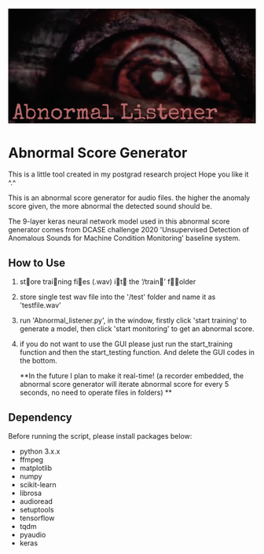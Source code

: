 ![abnormal_listener_main](./pictures/abnormal_listener_main.png)

# **Abnormal Score Generator**

This is a little tool created in my postgrad research project Hope you like it ^.^ 

This is an abnormal score generator for audio files. the higher the anomaly score given, the more abnormal the detected sound should be. 

The 9-layer keras neural network model used in this abnormal score generator comes from DCASE challenge 2020 'Unsupervised Detection of Anomalous Sounds for Machine Condition Monitoring' baseline system. 

## How to Use

1. st􏰀ore trai􏰁ning fi􏰂es (.wav) i􏰁t􏰀 the ‘/train􏰁’ f􏰀􏰂older

2. store single test wav file into the '/test' folder and name it as 'testfile.wav'

3. run 'Abnormal_listener.py', in the window, firstly click 'start training' to generate a model, then click 'start monitoring' to get an abnormal score.

4. if you do not want to use the GUI please just run the start_training function and then the start_testing function. And delete the GUI codes in the bottom.

   **In the future I plan to make it real-time! (a recorder embedded, the abnormal score generator will iterate abnormal score for every 5 seconds, no need to operate files in folders) **

## Dependency

Before running the script, please install packages below:

* python 3.x.x
* ffmpeg
* matplotlib
* numpy
* scikit-learn
* librosa
* audioread
* setuptools
* tensorflow
* tqdm
* pyaudio
* keras

